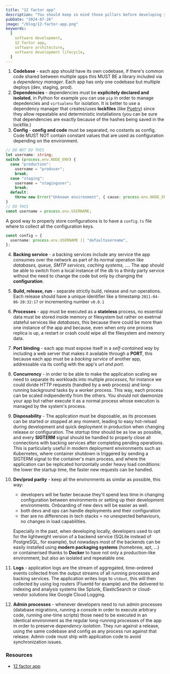 ```yaml
---
title: "12 factor app"
description: "You should keep in mind those pillars before developing your application."
pubDate: "2024-07-26"
image: "/blog/12-factor-app.png"
keywords:
  [
    software development,
    12 factor app,
    software architecture,
    software development lifecycle,
  ]
---
```


1. **Codebase** - each app should have its own codebase, if there's common code shared between multiple apps this MUST BE a library included via a _dependency manager_. Each app has only one codebase but multiple deploys (dev, staging, prod).
2. **Dependencies** - dependencies must be **explicitely declared and isolated**, in Python for example you can use `pip` in order to manage depedencies and `virtualenv` for isolation. It is better to use a dependency manager that creates/uses **lockfiles** (like [Poetry](https://python-poetry.org/)) since they allow repeatable and deterministic installations (you can be sure that dependencies are exactly because of the hashes being saved in the lockfile.)
3. **Config** - **config and code** must be separated, no costants as config. Code MUST NOT contain constant values that are used as configuration depending on the environment.

```ts
// DO NOT DO THIS
let username: string;
switch (process.env.NODE_ENV) {
  case "production":
    username = "produser";
    break;
  case "staging":
    username = "staginguser";
    break;
  default:
    throw new Error("Unknown environment", { cause: process.env.NODE_ENV });
}
// DO THIS
const username = process.env.USERNAME;
```

A good way to properly store configurations is to have a `config.ts` file where to collect all the configuration keys.

```ts
const config = {
  username: process.env.USERNAME || "defaultusername",
};
```

4. **Backing service** - a backing services include any service the app consumes over the network as part of its normal operation like _databases, queue, SMTP services, caching systems, ..._. The app should be able to switch from a local instance of the db to a thirdy party service without the need to change the code but only by changing the **configuration**.

5. **Build, release, run** - separate strictly build, release and run operations. Each release should have a unique identifier like a timestamp `2011-04-06-20:32:17` or incrementing number `v0.0.1`

6. **Processes** - app must be executed as a **stateless** process, no essential data must be stored inside memory or filesystem but rather on exetrnal stateful services like _databases_, this because there could be more than one instance of the app and because, even when only one process replica is up, a restart or crash could wipe all the filesystem and memory data.

7. **Port binding** - each app must expose itself in a _self-contained way_ by including a web server that makes it available through a **PORT**, this because each app must be a _backing service_ of another app, addressable via its config with the app's _url and port_.

8. **Concurrency** - in order to be able to make the application scaling we need to separate its workloads into multiple _processes_, for instance we could divide HTTP requests (handled by a web process) and long-running background tasks by a worker process. This way, each process can be scaled indipendently from the others. You should not daemonize your app but rather execute it as a normal process whose execution is managed by the system's process.

9. **Disposability** - The application must be disposable, as its processes can be started or stopped at any moment, leading to easy hot-reload during development and quick deployment in production when changing release or configuration. The _startup time_ should be as low as possible, and every **SIGTERM** signal should be handled to properly close all connections with backing services after completing pending operations. This is particularly useful in modern deployment environments such as Kubernetes, where container shutdown is triggered by sending a SIGTERM signal to the container's main process, and where the application can be replicated horizontally under heavy load conditions: the lower the startup time, the faster new requests can be handled.

10. **Dev/prod parity** - keep all the environments as similar as possible, this way:

    - developers will be faster because they'll spend less time in changing configuration between environments or setting up their development environments. Onboarding of new devs will be easier as well.
    - both devs and ops can handle deployments and their configuration
    - ther are no differences in tech stacks = no unexpected behaviours, no changes in load capabilities.

    Especially in the past, when developing locally, developers used to opt for the lightweight version of a backend service (SQLite instead of PostgreSQL, for example), but nowadays most of the backends can be easily installed using **modern packaging systems** (homebrew, apt, ...) or containerised thanks to **Docker** to have not only a production-like environment, but also an isolated and repeatable one.

11. **Logs** - application logs are the stream of aggregated, time-ordered events collected from the output streams of all running processes and backing services. The application writes logs to `stdout`, this will then collected by using log routers (Fluentd for example) and the delivered to indexing and analysis systems like Splunk, ElasticSearch or cloud-vendor solutions like Google Cloud Logging.

12. **Admin processes** - whenever developers need to run admin processes (database migrations, running a console in order to execute arbitrary code, running one-time scripts) those need to be executed in an identical environment as the regular long-running processes of the app in order to preserve _dependency isolation_. They run against a release, using the same codebase and config as any process run against that release. Admin code must ship with application code to avoid synchronization issues.

### Resources

- [12 factor app](https://12factor.net/)
